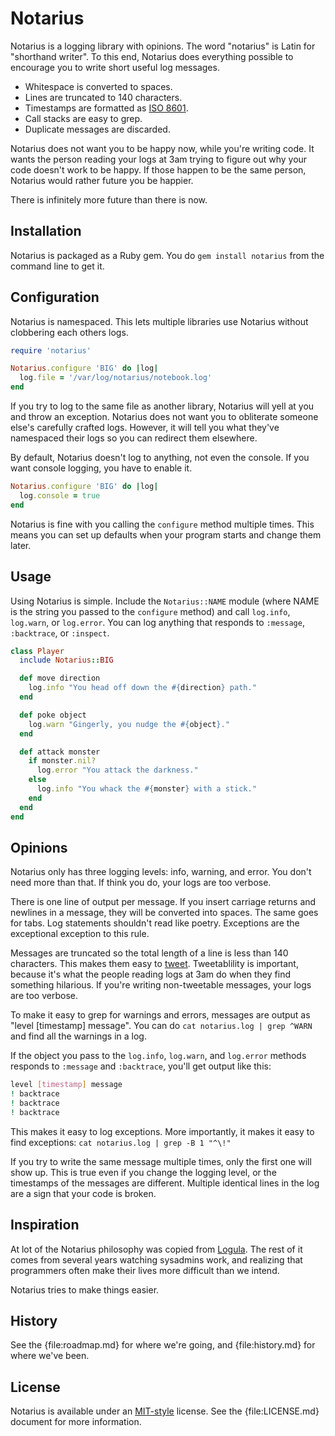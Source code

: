 Notarius
========

Notarius is a logging library with opinions. The word "notarius" is
Latin for "shorthand writer". To this end, Notarius does everything
possible to encourage you to write short useful log messages.

 * Whitespace is converted to spaces.
 * Lines are truncated to 140 characters.
 * Timestamps are formatted as [ISO 8601][].
 * Call stacks are easy to grep.
 * Duplicate messages are discarded.

Notarius does not want you to be happy now, while you're writing code.
It wants the person reading your logs at 3am trying to figure out why
your code doesn't work to be happy. If those happen to be the same
person, Notarius would rather future you be happier.

There is infinitely more future than there is now.

Installation
------------

Notarius is packaged as a Ruby gem. You do `gem install notarius` from
the command line to get it.

Configuration
-------------

Notarius is namespaced. This lets multiple libraries use Notarius
without clobbering each others logs.

```ruby
require 'notarius'

Notarius.configure 'BIG' do |log|
  log.file = '/var/log/notarius/notebook.log'
end
```

If you try to log to the same file as another library, Notarius will
yell at you and throw an exception. Notarius does not want you to
obliterate someone else's carefully crafted logs. However, it will tell
you what they've namespaced their logs so you can redirect them
elsewhere.

By default, Notarius doesn't log to anything, not even the console. If
you want console logging, you have to enable it.

```ruby
Notarius.configure 'BIG' do |log|
  log.console = true
end
```

Notarius is fine with you calling the `configure` method multiple times.
This means you can set up defaults when your program starts and change
them later.

Usage
-----

Using Notarius is simple. Include the `Notarius::NAME` module (where
NAME is the string you passed to the `configure` method) and call
`log.info`, `log.warn`, or `log.error`. You can log anything that
responds to `:message`, `:backtrace`, or `:inspect`.

```ruby
class Player
  include Notarius::BIG

  def move direction
    log.info "You head off down the #{direction} path."
  end

  def poke object
    log.warn "Gingerly, you nudge the #{object}."
  end

  def attack monster 
    if monster.nil?
      log.error "You attack the darkness."
    else
      log.info "You whack the #{monster} with a stick."
    end
  end
end
```

Opinions
--------

Notarius only has three logging levels: info, warning, and error. You
don't need more than that. If think you do, your logs are too verbose.

There is one line of output per message. If you insert carriage returns
and newlines in a message, they will be converted into spaces. The same
goes for tabs. Log statements shouldn't read like poetry. Exceptions are
the exceptional exception to this rule.

Messages are truncated so the total length of a line is less than 140
characters. This makes them easy to [tweet][]. Tweetablility is
important, because it's what the people reading logs at 3am do when they
find something hilarious. If you're writing non-tweetable messages, your
logs are too verbose.

To make it easy to grep for warnings and errors, messages are output as
"level [timestamp] message". You can do `cat notarius.log | grep ^WARN`
and find all the warnings in a log.

If the object you pass to the `log.info`, `log.warn`, and `log.error`
methods responds to `:message` and `:backtrace`, you'll get output like
this:

```bash
level [timestamp] message
! backtrace
! backtrace
! backtrace
```

This makes it easy to log exceptions. More importantly, it makes it easy
to find exceptions: `cat notarius.log | grep -B 1 "^\!"`

If you try to write the same message multiple times, only the first one
will show up. This is true even if you change the logging level, or the
timestamps of the messages are different. Multiple identical lines in
the log are a sign that your code is broken.

Inspiration
-----------

At lot of the Notarius philosophy was copied from [Logula][]. The
rest of it comes from several years watching sysadmins work, and
realizing that programmers often make their lives more difficult than we
intend.

Notarius tries to make things easier.

History
-------

See the {file:roadmap.md} for where we're going, and {file:history.md}
for where we've been.

License
-------

Notarius is available under an [MIT-style][] license. See the
{file:LICENSE.md} document for more information.

[Logula]: https://github.com/codahale/logula "Logula is a Scala library which provides a sane log output format and easy-to-use mixin for adding logging to your code."
[MIT-style]:  http://opensource.org/license/MIT "Open Source Initiative OSI - The MIT License"
[ISO 8601]: http://en.wikipedia.org/wiki/ISO_8601 "An international standard covering the exchange of date and time related data."
[tweet]: https://twitter.com/ "Twitter"
